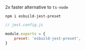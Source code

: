 2x faster alternative to `ts-node`

```
npm i esbuild-jest-preset
```

```js
// jest.config.js

module.exports = {
    preset: 'esbuild-jest-preset',
}
```
